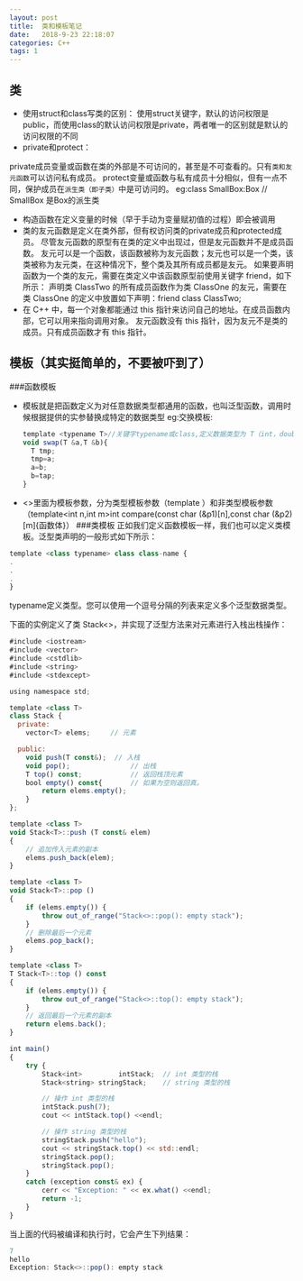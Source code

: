```yaml
---
layout: post
title:  类和模板笔记
date:   2018-9-23 22:18:07
categories: C++
tags: 1
---
```

## 类
- 使用struct和class写类的区别：
  使用struct关键字，默认的访问权限是public，而使用class的默认访问权限是private，两者唯一的区别就是默认的访问权限的不同
- private和protect：
<!-- more -->
  private成员变量或函数在类的外部是不可访问的，甚至是不可查看的。只有`类和友元函数`可以访问私有成员。
  protect变量或函数与私有成员十分相似，但有一点不同，保护成员在`派生类（即子类）`中是可访问的。
  eg:class SmallBox:Box // SmallBox 是Box的派生类
- 构造函数在定义变量的时候（早于手动为变量赋初值的过程）即会被调用
- 类的友元函数是定义在类外部，但有权访问类的private成员和protected成员。
  尽管友元函数的原型有在类的定义中出现过，但是友元函数并不是成员函数。
  友元可以是一个函数，该函数被称为友元函数；友元也可以是一个类，该类被称为友元类，在这种情况下，整个类及其所有成员都是友元。
  如果要声明函数为一个类的友元，需要在类定义中该函数原型前使用关键字 friend，如下所示：
   声明类 ClassTwo 的所有成员函数作为类 ClassOne 的友元，需要在类 ClassOne 的定义中放置如下声明：friend class ClassTwo;
- 在 C++ 中，每一个对象都能通过 this 指针来访问自己的地址。在成员函数内部，它可以用来指向调用对象。
  友元函数没有 this 指针，因为友元不是类的成员。只有成员函数才有 this 指针。

## 模板（其实挺简单的，不要被吓到了）
###函数模板
- 模板就是把函数定义为对任意数据类型都通用的函数，也叫泛型函数，调用时候根据提供的实参替换成特定的数据类型
  eg:交换模板:
  ```javascript
  template <typename T>//关键字typename或class,定义数据类型为 T（int，double.....)
  void swap(T &a,T &b){
	T tmp;
	tmp=a;
	a=b;
	b=tap;
  }
  ```
- <>里面为模板参数，分为类型模板参数（template <typename T>）和非类型模板参数（template<int n,int m>int compare(const char (&p1)[n],const char (&p2)[m]{函数体}）
###类模板
正如我们定义函数模板一样，我们也可以定义类模板。泛型类声明的一般形式如下所示：
```javascript
template <class typename> class class-name {
.
.
.
}
```
typename定义类型。您可以使用一个逗号分隔的列表来定义多个泛型数据类型。

下面的实例定义了类 Stack<>，并实现了泛型方法来对元素进行入栈出栈操作：
```javascript
#include <iostream>
#include <vector>
#include <cstdlib>
#include <string>
#include <stdexcept>

using namespace std;

template <class T>
class Stack { 
  private: 
    vector<T> elems;     // 元素 

  public: 
    void push(T const&);  // 入栈
    void pop();               // 出栈
    T top() const;            // 返回栈顶元素
    bool empty() const{       // 如果为空则返回真。
        return elems.empty(); 
    } 
}; 

template <class T>
void Stack<T>::push (T const& elem) 
{ 
    // 追加传入元素的副本
    elems.push_back(elem);    
} 

template <class T>
void Stack<T>::pop () 
{ 
    if (elems.empty()) { 
        throw out_of_range("Stack<>::pop(): empty stack"); 
    }
	// 删除最后一个元素
    elems.pop_back();         
} 

template <class T>
T Stack<T>::top () const 
{ 
    if (elems.empty()) { 
        throw out_of_range("Stack<>::top(): empty stack"); 
    }
	// 返回最后一个元素的副本 
    return elems.back();      
} 

int main() 
{ 
    try { 
        Stack<int>         intStack;  // int 类型的栈 
        Stack<string> stringStack;    // string 类型的栈 

        // 操作 int 类型的栈 
        intStack.push(7); 
        cout << intStack.top() <<endl; 

        // 操作 string 类型的栈 
        stringStack.push("hello"); 
        cout << stringStack.top() << std::endl; 
        stringStack.pop(); 
        stringStack.pop(); 
    } 
    catch (exception const& ex) { 
        cerr << "Exception: " << ex.what() <<endl; 
        return -1;
    } 
}  
```
当上面的代码被编译和执行时，它会产生下列结果：
```javascript
7
hello
Exception: Stack<>::pop(): empty stack
```

